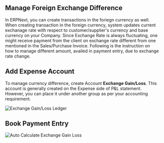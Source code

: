 ## Manage Foreign Exchange Difference

In ERPNext, you can create transactions in the foriegn currency as well. When creating transaction in the foreign currency, system updates current exchanage rate with respect to customer/supplier's currency and base currency on your Company. Since Exchange Rate is always fluctuating, one might receive payment from the client on exchange rate different from one mentioned in the Sales/Purchase Invoice. Following is the instruction on how to manage different amount, availed in payment entry, due to exchange rate change.

## Add Expense Account

To manage currency difference, create Account **Exchange Gain/Loss**. This account is generally created on the Expense side of P&L statement. However, you can place it under another group as per your accounting requirement.

![Exchange Gain/Loss Ledger](https://docs.erpnext.com/files/exchange-gain-loss-ledger.png)

## Book Payment Entry

![Auto Calculate Exchange Gain Loss](https://docs.erpnext.com/files/exchange-gain-loss-auto-calculation.gif)